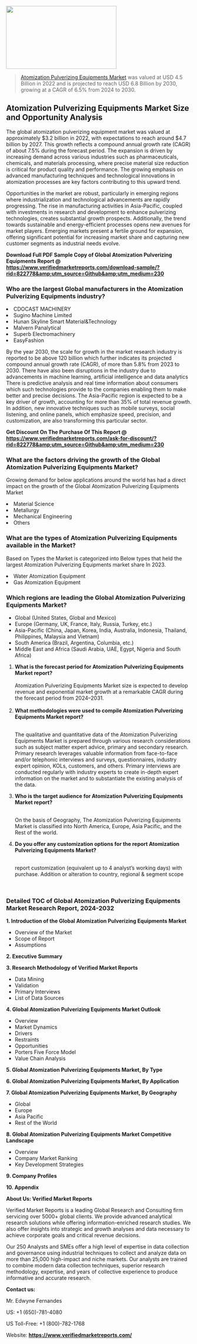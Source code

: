 <img src="https://ffe5etoiles.com/wp-content/uploads/2024/12/MST1-300x171.png" alt="" width="300" height="171" class="alignnone size-medium wp-image-20088" /><blockquote><p><p><a href="https://www.verifiedmarketreports.com/download-sample/?rid=822778&utm_source=Github&utm_medium=230" target="_blank">Atomization Pulverizing Equipments Market</a> was valued at USD 4.5 Billion in 2022 and is projected to reach USD 6.8 Billion by 2030, growing at a CAGR of 6.5% from 2024 to 2030.</p></blockquote><p><h2>Atomization Pulverizing Equipments Market Size and Opportunity Analysis</h2><p>The global atomization pulverizing equipment market was valued at approximately $3.2 billion in 2022, with expectations to reach around $4.7 billion by 2027. This growth reflects a compound annual growth rate (CAGR) of about 7.5% during the forecast period. The expansion is driven by increasing demand across various industries such as pharmaceuticals, chemicals, and materials processing, where precise material size reduction is critical for product quality and performance. The growing emphasis on advanced manufacturing techniques and technological innovations in atomization processes are key factors contributing to this upward trend.</p><p>Opportunities in the market are robust, particularly in emerging regions where industrialization and technological advancements are rapidly progressing. The rise in manufacturing activities in Asia-Pacific, coupled with investments in research and development to enhance pulverizing technologies, creates substantial growth prospects. Additionally, the trend towards sustainable and energy-efficient processes opens new avenues for market players. Emerging markets present a fertile ground for expansion, offering significant potential for increasing market share and capturing new customer segments as industrial needs evolve.</p></p><p class=""><strong>Download Full PDF Sample Copy of Global Atomization Pulverizing Equipments Report @ <a href="https://www.verifiedmarketreports.com/download-sample/?rid=822778&amp;utm_source=Github&amp;utm_medium=230" target="_blank">https://www.verifiedmarketreports.com/download-sample/?rid=822778&amp;utm_source=Github&amp;utm_medium=230</a></strong></p><h3 id="" class="">Who are the largest Global manufacturers in the Atomization Pulverizing Equipments industry?</h3><p><li>CDOCAST MACHINERY</li><li> Sugino Machine Limited</li><li> Hunan Skyline Smart Material&Technology</li><li> Malvern Panalytical</li><li> Superb Electromachinery</li><li> EasyFashion</li></p><div class=""><div class="" dir="" data-message-author-role="" data-message-id="" data-message-model-slug=""><div class=""><div class=""><div class=""><div class="" dir="" data-message-author-role="" data-message-id="" data-message-model-slug=""><div class=""><div class=""><p>By the year 2030, the scale for growth in the market research industry is reported to be above 120 billion which further indicates its projected compound annual growth rate (CAGR), of more than 5.8% from 2023 to 2030. There have also been disruptions in the industry due to advancements in machine learning, artificial intelligence and data analytics There is predictive analysis and real time information about consumers which such technologies provide to the companies enabling them to make better and precise decisions. The Asia-Pacific region is expected to be a key driver of growth, accounting for more than 35% of total revenue growth. In addition, new innovative techniques such as mobile surveys, social listening, and online panels, which emphasize speed, precision, and customization, are also transforming this particular sector.</p><p><strong>Get Discount On The Purchase Of This Report @&nbsp; <a href="https://www.verifiedmarketreports.com/ask-for-discount/?rid=822778&amp;utm_source=Github&amp;utm_medium=230" target="_blank">https://www.verifiedmarketreports.com/ask-for-discount/?rid=822778&amp;utm_source=Github&amp;utm_medium=230</a></strong></p></div></div></div></div></div></div></div></div><h3 id="" class="">What are the factors driving the growth of the Global Atomization Pulverizing Equipments Market?</h3><p id="" class="">Growing demand for below applications around the world has had a direct impact on the growth of the Global Atomization Pulverizing Equipments Market</p><p id="" class=""><li>Material Science</li><li> Metallurgy</li><li> Mechanical Engineering</li><li> Others</li></p><h3 id="" class="">What are the types of Atomization Pulverizing Equipments available in the Market?</h3><p id="" class="">Based on Types the Market is categorized into Below types that held the largest Atomization Pulverizing Equipments market share In 2023.</p><p id="" class=""><li>Water Atomization Equipment</li><li> Gas Atomization Equipment</li></p><h3 id="" class="">Which regions are leading the Global Atomization Pulverizing Equipments Market?</h3><ul><li>Global (United States, Global and Mexico)</li><li>Europe (Germany, UK, France, Italy, Russia, Turkey, etc.)</li><li>Asia-Pacific (China, Japan, Korea, India, Australia, Indonesia, Thailand, Philippines, Malaysia and Vietnam)</li><li>South America (Brazil, Argentina, Columbia, etc.)</li><li>Middle East and Africa (Saudi Arabia, UAE, Egypt, Nigeria and South Africa)</li></ul><p><ol><li><strong>What is the forecast period for Atomization Pulverizing Equipments Market report?<br /></strong><br /><span data-sheets-root="1" data-sheets-value="{&quot;1&quot;:2,&quot;2&quot;:&quot;XXXX size is expected to develop revenue and exponential market growth at a remarkable CAGR during the forecast period from 2024&ndash;2030.&quot;}" data-sheets-userformat="{&quot;2&quot;:12674,&quot;4&quot;:{&quot;1&quot;:2,&quot;2&quot;:16776960},&quot;10&quot;:2,&quot;11&quot;:0,&quot;15&quot;:&quot;Arial&quot;,&quot;16&quot;:12}">Atomization Pulverizing Equipments Market size is expected to develop revenue and exponential market growth at a remarkable CAGR during the forecast period from 2024&ndash;2031.</span><br /><br /></li><li><strong>What methodologies were used to compile Atomization Pulverizing Equipments Market report?<br /><br /></strong><p>The qualitative and quantitative data of the&nbsp;Atomization Pulverizing Equipments Market is prepared through various research considerations such as subject matter expert advice, primary and secondary research. Primary research leverages valuable information from face-to-face and/or telephonic interviews and surveys, questionnaires, industry expert opinion, KOLs, customers, and others. Primary interviews are conducted regularly with industry experts to create in-depth expert information on the market and to substantiate the existing analysis of the data.&nbsp;</p></li><li><strong>Who is the target audience for Atomization Pulverizing Equipments Market report?<br /><br /></strong><p>On the basis of Geography, The&nbsp;Atomization Pulverizing Equipments Market is classified into North America, Europe, Asia Pacific, and the Rest of the world.</p></li><li><strong>Do you offer any customization options for the report Atomization Pulverizing Equipments Market?<br /><br /></strong><p>report customization (equivalent up to 4 analyst&rsquo;s working days) with purchase. Addition or alteration to country, regional &amp; segment scope</p><p>&nbsp;</p></li></ol></p><h3 id="" class="">Detailed TOC of Global Atomization Pulverizing Equipments Market Research Report, 2024-2032</h3><p id="" class=""><strong>1. Introduction of the Global Atomization Pulverizing Equipments Market</strong></p><ul><li>Overview of the Market</li><li>Scope of Report</li><li>Assumptions</li></ul><p id="" class=""><strong>2. Executive Summary</strong></p><p id="" class=""><strong>3. Research Methodology of&nbsp;Verified Market Reports</strong></p><ul><li>Data Mining</li><li>Validation</li><li>Primary Interviews</li><li>List of Data Sources</li></ul><p id="" class=""><strong>4. Global Atomization Pulverizing Equipments Market Outlook</strong></p><ul><li>Overview</li><li>Market Dynamics</li><li>Drivers</li><li>Restraints</li><li>Opportunities</li><li>Porters Five Force Model</li><li>Value Chain Analysis</li></ul><p id="" class=""><strong>5. Global Atomization Pulverizing Equipments Market, By&nbsp;Type</strong></p><p id="" class=""><strong>6. Global Atomization Pulverizing Equipments Market, By Application</strong></p><p id="" class=""><strong>7. Global Atomization Pulverizing Equipments Market, By Geography</strong></p><ul><li>Global</li><li>Europe</li><li>Asia Pacific</li><li>Rest of the World</li></ul><p id="" class=""><strong>8. Global Atomization Pulverizing Equipments Market Competitive Landscape</strong></p><ul><li>Overview</li><li>Company Market Ranking</li><li>Key Development Strategies</li></ul><p id="" class=""><strong>9. Company Profiles</strong></p><p id="" class=""><strong>10. Appendix</strong></p><p id="" class=""><strong>About Us: Verified Market Reports</strong></p><p id="" class="">Verified Market Reports is a leading Global Research and Consulting firm servicing over 5000+ global clients. We provide advanced analytical research solutions while offering information-enriched research studies. We also offer insights into strategic and growth analyses and data necessary to achieve corporate goals and critical revenue decisions.</p><p id="" class="">Our 250 Analysts and SMEs offer a high level of expertise in data collection and governance using industrial techniques to collect and analyze data on more than 25,000 high-impact and niche markets. Our analysts are trained to combine modern data collection techniques, superior research methodology, expertise, and years of collective experience to produce informative and accurate research.</p><p id="" class=""><strong>Contact us:</strong></p><p id="" class="">Mr. Edwyne Fernandes</p><p id="" class="">US: +1 (650)-781-4080</p><p id="" class="">US Toll-Free: +1 (800)-782-1768</p><p id="" class="">Website: <a target="" data-test-app-aware-link=""><strong>https://www.verifiedmarketreports.com/</strong></a></p>
